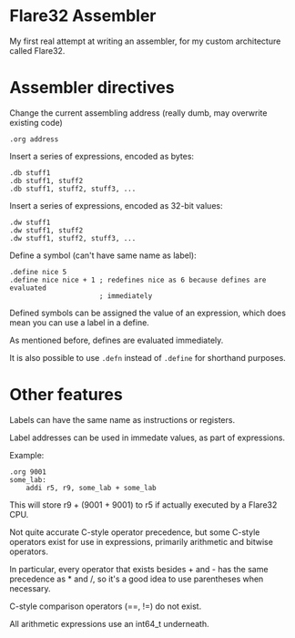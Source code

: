 # Flare32 Assembler
My first real attempt at writing an assembler, for my custom architecture
called Flare32.


# Assembler directives
Change the current assembling address (really dumb, may overwrite existing
code)
```
.org address
```



Insert a series of expressions, encoded as bytes:
```
.db stuff1
.db stuff1, stuff2
.db stuff1, stuff2, stuff3, ...
```


Insert a series of expressions, encoded as 32-bit values:
```
.dw stuff1
.dw stuff1, stuff2
.dw stuff1, stuff2, stuff3, ...
```


Define a symbol (can't have same name as label):
```
.define nice 5
.define nice nice + 1 ; redefines nice as 6 because defines are evaluated
                      ; immediately
```
Defined symbols can be assigned the value of an expression, which does mean
you can use a label in a define.

As mentioned before, defines are evaluated immediately.

It is also possible to use ```.defn``` instead of ```.define``` for
shorthand purposes.



# Other features
Labels can have the same name as instructions or registers.

Label addresses can be used in immedate values, as part of expressions.

Example:
```
.org 9001
some_lab:
    addi r5, r9, some_lab + some_lab
```

This will store r9 + (9001 + 9001) to r5 if actually executed by a Flare32
CPU.





Not quite accurate C-style operator precedence, but some C-style operators
exist for use in expressions, primarily arithmetic and bitwise operators.

In particular, every operator that exists besides + and - has the same
precedence as * and /, so it's a good idea to use parentheses when
necessary.

C-style comparison operators (==, !=) do not exist.




All arithmetic expressions use an int64\_t underneath.
